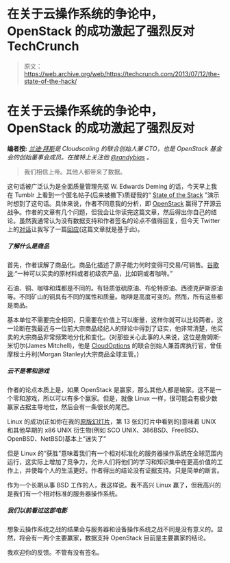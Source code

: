 # 在关于云操作系统的争论中，OpenStack 的成功激起了强烈反对 TechCrunch

> 原文：<https://web.archive.org/web/https://techcrunch.com/2013/07/12/the-state-of-the-hack/>

# 在关于云操作系统的争论中，OpenStack 的成功激起了强烈反对

**编者按:** *[兰迪·拜斯](https://web.archive.org/web/20220930174200/http://cloudscaling.com/blog/author/randybias/)是 Cloudscaling 的联合创始人兼 CTO，也是 OpenStack 基金会的创始董事会成员。在推特上关注他 [@randybias](https://web.archive.org/web/20220930174200/https://twitter.com/randybias) 。*

> 我们相信上帝。其他人都带来了数据。

这句话被广泛认为是全面质量管理先驱 W. Edwards Deming 的话，今天早上我在 Tumblr 上看到一个匿名帖子(后来被撤下)质疑我的“ [State of the Stack](https://web.archive.org/web/20220930174200/http://www.slideshare.net/randybias/state-of-the-stack-april-2013) ”演示时想到了这句话。具体来说，作者不同意我的分析，即 [OpenStack](https://web.archive.org/web/20220930174200/http://openstack.org/) 赢得了开源云战争。作者的文章有几个问题，但我会让你读完这篇文章，然后得出你自己的结论。虽然我通常认为没有数据支持和作者签名的论点不值得回复，但今天 Twitter 上的[对话](https://web.archive.org/web/20220930174200/https://twitter.com/search?q=%22openstack%22&src=typd)让我写了一篇[回应](https://web.archive.org/web/20220930174200/https://news.ycombinator.com/item?id=6032281)(这篇文章就是基于此)。

##### 了解什么是商品

首先，作者误解了商品化。商品化描述了原子能力何时变得可交易/可销售。[谷歌说](https://web.archive.org/web/20220930174200/http://www.google.com/search?q=define+commodity):“一种可以买卖的原材料或者初级农产品，比如铜或者咖啡。”

石油、铜、咖啡和煤都是不同的。有轻质低硫原油、布伦特原油、西德克萨斯原油等。不同矿山的铜具有不同的属性和质量。咖啡是高度可变的。然而，所有这些都是商品。

基本单位不需要完全相同，只需要在价值上可以衡量，这样你就可以比较两者。这一论断在我最近与一位前大宗商品经纪人的辩论中得到了证实，他非常清楚，他买卖的大宗商品非常频繁地分化和变化。(对那些关心此事的人来说，这位是詹姆斯·米切尔(James Mitchell)，他是 [CloudOptions](https://web.archive.org/web/20220930174200/http://www.cloudoptions.com/team/) 的联合创始人兼首席执行官，曾任摩根士丹利(Morgan Stanley)大宗商品全球主管。)

##### 云不是零和游戏

作者的论点本质上是，如果 OpenStack 是赢家，那么其他人都是输家。这不是一个零和游戏，所以可以有多个赢家。但是，就像 Linux 一样，很可能会有极少数赢家占据主导地位，然后会有一条很长的尾巴。

Linux 的成功(正如你在我的[原版幻灯片](https://web.archive.org/web/20220930174200/http://www.slideshare.net/randybias/state-of-the-stack-april-2013)，第 13 张幻灯片中看到的)意味着 UNIX 和其他早期的 x86 UNIX 衍生物(例如 SCO UNIX、386BSD、FreeBSD、OpenBSD、NetBSD)基本上“迷失了”

但是 Linux 的“获胜”意味着我们有一个相对标准化的服务器操作系统在全球范围内运行，这实际上增加了竞争力，允许人们将他们的学习和知识集中在更高价值的工作上，并使每个人的生活更好。作者得出的结论没有证据支持。只是简单的断言。

作为一个长期从事 BSD 工作的人，我这样说。我不高兴 Linux 赢了，但我高兴的是我们有一个相对标准的服务器操作系统。

##### 我们以前看过这部电影

想象云操作系统之战的结果会与服务器和设备操作系统之战不同是没有意义的。显然，将会有一两个主要赢家，数据支持 OpenStack 目前是主要赢家的结论。

我欢迎你的反馈。不管有没有签名。
